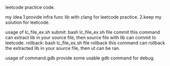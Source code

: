 leetcode practice code.

my idea
    1.provide infra func lib with clang for leetcode practice.
    2.keep my solution for leetcode.

usage of lc_file_ex.sh
    submit: bash lc_file_ex.sh file commit
    this command can extract lib in your source file, then source file with lib can commit to leetcode.
    rollback: bash lc_file_ex.sh file rollback
    this command can rollback the extracted lib in your source file, then ut can be ran.

usage of command.gdb
    provide some usable gdb command for debug.